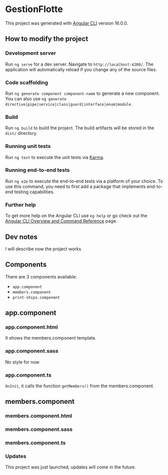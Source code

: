 # GestionFlotte

This project was generated with [Angular CLI](https://github.com/angular/angular-cli) version 16.0.0.

## How to modify the project

### Development server

Run `ng serve` for a dev server. Navigate to `http://localhost:4200/`. The application will automatically reload if you change any of the source files.

### Code scaffolding

Run `ng generate component component-name` to generate a new component. You can also use `ng generate directive|pipe|service|class|guard|interface|enum|module`.

### Build

Run `ng build` to build the project. The build artifacts will be stored in the `dist/` directory.

### Running unit tests

Run `ng test` to execute the unit tests via [Karma](https://karma-runner.github.io).

### Running end-to-end tests

Run `ng e2e` to execute the end-to-end tests via a platform of your choice. To use this command, you need to first add a package that implements end-to-end testing capabilities.

### Further help

To get more help on the Angular CLI use `ng help` or go check out the [Angular CLI Overview and Command Reference](https://angular.io/cli) page.

## Dev notes

I will describe now the project works

## Components

There are 3 components available:

- `app.component`
- `members.component`
- `print-ships.component`

## app.component

### app.component.html

It shows the members.component template.

### app.component.sass

No style for now

### app.component.ts

`OnInit`, it calls the function `getMembers()` from the members.component.

## members.component
<!-- TODO Finish the readme at this point -->
### members.component.html

### members.component.sass

### members.component.ts

### Updates

This project was just launched, updates will come in the future.
